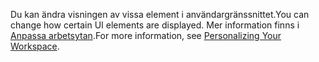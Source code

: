 <span data-ttu-id="9a880-101">Du kan ändra visningen av vissa element i användargränssnittet.</span><span class="sxs-lookup"><span data-stu-id="9a880-101">You can change how certain UI elements are displayed.</span></span> <span data-ttu-id="9a880-102">Mer information finns i [Anpassa arbetsytan](../ui-personalization-user.md).</span><span class="sxs-lookup"><span data-stu-id="9a880-102">For more information, see [Personalizing Your Workspace](../ui-personalization-user.md).</span></span>
